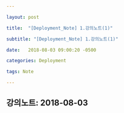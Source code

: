 ```yaml
---

layout: post

title:  "[Deployment_Note] 1.강의노트(1)"

subtitle: "[Deployment_Note] 1.강의노트(1)"

date:   2018-08-03 09:00:20 -0500

categories: Deployment

tags: Note

---
```


## 강의노트: 2018-08-03

<br>
<br>










